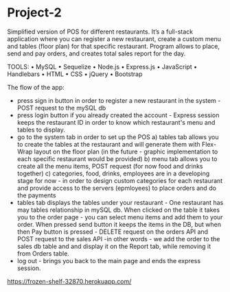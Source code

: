 # Project-2

Simplified version of POS for different restaurants. It’s a full-stack application where you can register a new restaurant, create a custom menu and tables (floor plan) for that specific restaurant. Program allows to place, send and pay orders, and creates total sales report for the day.

TOOLS: • MySQL • Sequelize • Node.js • Express.js • JavaScript • Handlebars • HTML • CSS • jQuery • Bootstrap

The flow of the app:
- press sign in button in order to register a new restaurant in the system - POST request to the mySQL db
- press login button if you already created the account - Express session keeps the restaurant ID in order to know which restaurant's menu and tables to display.
- go to the system tab in order to set up the POS
    a) tables tab allows you to create the tables at the restaurant and will generate them with Flex-Wrap layout on the floor plan (in the future - graphic implementation to each specific restaurant would be provided)
    b) menu tab allows you to create all the menu items, POST request (for now food and drinks together)
    c) categories, food, drinks, employees are in a developing stage for now - in order to design custom categories for each restaurant and provide access to the servers (epmloyees) to place orders and do the payments
- tables tab displays the tables under your restaurant - One restaurant has may tables relationship in mySQL db. When clicked on the table it takes you to the order page - you can select menu items and add them to your order. When pressed send button it keeps the items in the DB, but when then Pay button is pressed - DELETE request on the orders API and POST request to the sales API -in other words - we add the order to the sales db table and and display it on the Report tab, while removing it from Orders table.
- log out - brings you back to the main page and ends the express session.

https://frozen-shelf-32870.herokuapp.com/
